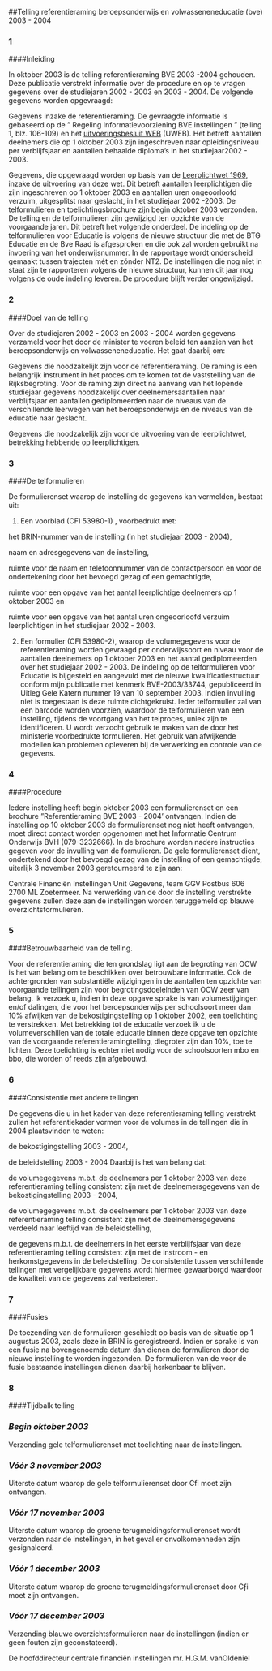 <meta http-equiv='Content-Type' content='text/html; charset=utf-8' />

##Telling referentieraming beroepsonderwijs en volwasseneneducatie (bve) 2003 - 2004

### 1  

####Inleiding

In oktober 2003 is de telling referentieraming BVE 2003 -2004 gehouden. Deze publicatie verstrekt informatie over de procedure en op te vragen gegevens over de studiejaren 2002 - 2003 en 2003 - 2004. De volgende gegevens worden opgevraagd: 

Gegevens inzake de referentieraming. De gevraagde informatie is gebaseerd op de ” Regeling Informatievoorziening BVE instellingen ” (telling 1, blz. 106-109) en het [uitvoeringsbesluit WEB](../../../../../../../../../AMvB/uitvoeringsbesluit/web/BWBR0010646/README.md) (UWEB). Het betreft aantallen deelnemers die op 1 oktober 2003 zijn ingeschreven naar opleidingsniveau per verblijfsjaar en aantallen behaalde diploma’s in het studiejaar2002 - 2003.  

Gegevens, die opgevraagd worden op basis van de [Leerplichtwet 1969](../../../../../../../../../wet/leerplichtwet/1969/BWBR0002628/README.md), inzake de uitvoering van deze wet. Dit betreft aantallen leerplichtigen die zijn ingeschreven op 1 oktober 2003 en aantallen uren ongeoorloofd verzuim, uitgesplitst naar geslacht, in het studiejaar 2002 -2003.   De telformulieren en toelichtingsbrochure zijn begin oktober 2003 verzonden. De telling en de telformulieren zijn gewijzigd ten opzichte van de voorgaande jaren. Dit betreft het volgende onderdeel. De indeling op de telformulieren voor Educatie is volgens de nieuwe structuur die met de BTG Educatie en de Bve Raad is afgesproken en die ook zal worden gebruikt na invoering van het onderwijsnummer. In de rapportage wordt onderscheid gemaakt tussen trajecten mét en zónder NT2. De instellingen die nog niet in staat zijn te rapporteren volgens de nieuwe structuur, kunnen dit jaar nog volgens de oude indeling leveren. De procedure blijft verder ongewijzigd.    
### 2  

####Doel van de telling

Over de studiejaren 2002 - 2003 en 2003 - 2004 worden gegevens verzameld voor het door de minister te voeren beleid ten aanzien van het beroepsonderwijs en volwasseneneducatie. Het gaat daarbij om: 

Gegevens die noodzakelijk zijn voor de referentieraming. De raming is een belangrijk instrument in het proces om te komen tot de vaststelling van de Rijksbegroting. Voor de raming zijn direct na aanvang van het lopende studiejaar gegevens noodzakelijk over deelnemersaantallen naar verblijfsjaar en aantallen gediplomeerden naar de niveaus van de verschillende leerwegen van het beroepsonderwijs en de niveaus van de educatie naar geslacht.  

Gegevens die noodzakelijk zijn voor de uitvoering van de leerplichtwet, betrekking hebbende op leerplichtigen.      
### 3  

####De telformulieren

De formulierenset waarop de instelling de gegevens kan vermelden, bestaat uit: 

1. Een voorblad (CFI 53980-1) , voorbedrukt met: 

het BRIN-nummer van de instelling (in het studiejaar 2003 - 2004),  

naam en adresgegevens van de instelling,  

ruimte voor de naam en telefoonnummer van de contactpersoon en voor de ondertekening door het bevoegd gezag of een gemachtigde,  

ruimte voor een opgave van het aantal leerplichtige deelnemers op 1 oktober 2003 en  

ruimte voor een opgave van het aantal uren ongeoorloofd verzuim leerplichtigen in het studiejaar 2002 - 2003.    

2. Een formulier (CFI 53980-2), waarop de volumegegevens voor de referentieraming worden gevraagd per onderwijssoort en niveau voor de aantallen deelnemers op 1 oktober 2003 en het aantal gediplomeerden over het studiejaar 2002 - 2003. De indeling op de telformulieren voor Educatie is bijgesteld en aangevuld met de nieuwe kwalificatiestructuur conform mijn publicatie met kenmerk BVE-2003/33744, gepubliceerd in Uitleg Gele Katern nummer 19 van 10 september 2003.   Indien invulling niet is toegestaan is deze ruimte dichtgekruist. Ieder telformulier zal van een barcode worden voorzien, waardoor de telformulieren van een instelling, tijdens de voortgang van het telproces, uniek zijn te identificeren. U wordt verzocht gebruik te maken van de door het ministerie voorbedrukte formulieren. Het gebruik van afwijkende modellen kan problemen opleveren bij de verwerking en controle van de gegevens.    
### 4  

####Procedure

Iedere instelling heeft begin oktober 2003 een formulierenset en een brochure ”Referentieraming BVE 2003 - 2004’ ontvangen. Indien de instelling op 10 oktober 2003 de formulierenset nog niet heeft ontvangen, moet direct contact worden opgenomen met het Informatie Centrum Onderwijs BVH (079-3232666). In de brochure worden nadere instructies gegeven voor de invulling van de formulieren. De gele formulierenset dient, ondertekend door het bevoegd gezag van de instelling of een gemachtigde, uiterlijk 3 november 2003 geretourneerd te zijn aan: 

Centrale Financiën Instellingen Unit Gegevens, team GGV Postbus 606 2700 ML Zoetermeer.    Na verwerking van de door de instelling verstrekte gegevens zullen deze aan de instellingen worden teruggemeld op blauwe overzichtsformulieren.    
### 5  

####Betrouwbaarheid van de telling.

Voor de referentieraming die ten grondslag ligt aan de begroting van OCW is het van belang om te beschikken over betrouwbare informatie. Ook de achtergronden van substantiële wijzigingen in de aantallen ten opzichte van voorgaande tellingen zijn voor begrotingsdoeleinden van OCW zeer van belang. Ik verzoek u, indien in deze opgave sprake is van volumestijgingen en/of dalingen, die voor het beroepsonderwijs per schoolsoort meer dan 10% afwijken van de bekostigingstelling op 1 oktober 2002, een toelichting te verstrekken. Met betrekking tot de educatie verzoek ik u de volumeverschillen van de totale educatie binnen deze opgave ten opzichte van de voorgaande referentieramingtelling, diegroter zijn dan 10%, toe te lichten. Deze toelichting is echter niet nodig voor de schoolsoorten mbo en bbo, die worden of reeds zijn afgebouwd.    
### 6  

####Consistentie met andere tellingen

De gegevens die u in het kader van deze referentieraming telling verstrekt zullen het referentiekader vormen voor de volumes in de tellingen die in 2004 plaatsvinden te weten: 

de bekostigingstelling 2003 - 2004,  

de beleidstelling 2003 - 2004   Daarbij is het van belang dat: 

de volumegegevens m.b.t. de deelnemers per 1 oktober 2003 van deze referentieraming telling consistent zijn met de deelnemersgegevens van de bekostigingstelling 2003 - 2004,  

de volumegegevens m.b.t. de deelnemers per 1 oktober 2003 van deze referentieraming telling consistent zijn met de deelnemersgegevens verdeeld naar leeftijd van de beleidstelling,  

de gegevens m.b.t. de deelnemers in het eerste verblijfsjaar van deze referentieraming telling consistent zijn met de instroom - en herkomstgegevens in de beleidstelling.   De consistentie tussen verschillende tellingen met vergelijkbare gegevens wordt hiermee gewaarborgd waardoor de kwaliteit van de gegevens zal verbeteren.    
### 7  

####Fusies

De toezending van de formulieren geschiedt op basis van de situatie op 1 augustus 2003, zoals deze in BRIN is geregistreerd. Indien er sprake is van een fusie na bovengenoemde datum dan dienen de formulieren door de nieuwe instelling te worden ingezonden. De formulieren van de voor de fusie bestaande instellingen dienen daarbij herkenbaar te blijven.    
### 8  

####Tijdbalk telling

### *Begin oktober 2003* 

Verzending gele telformulierenset met toelichting naar de instellingen. 
### *Vóór 3 november 2003* 

Uiterste datum waarop de gele telformulierenset door Cfi moet zijn ontvangen. 
### *Vóór 17 november 2003* 

Uiterste datum waarop de groene terugmeldingsformulierenset wordt verzonden naar de instellingen, in het geval er onvolkomenheden zijn gesignaleerd. 
### *Vóór 1 december 2003* 

Uiterste datum waarop de groene terugmeldingsformulierenset door Cƒi moet zijn ontvangen. 
### *Vóór 17 december 2003* 

Verzending blauwe overzichtsformulieren naar de instellingen (indien er geen fouten zijn geconstateerd).      

De 
hoofddirecteur centrale financiën instellingen
mr. H.G.M. vanOldeniel    
